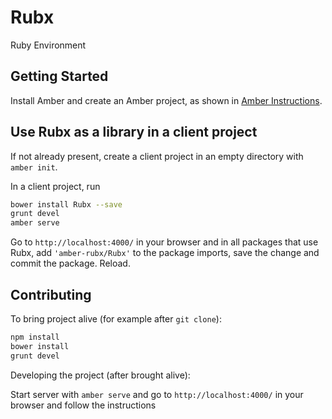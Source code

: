 # Rubx

Ruby Environment

## Getting Started

Install Amber and create an Amber project,
as shown in [Amber Instructions](https://github.com/amber-smalltalk/amber#prerequisites).

## Use Rubx as a library in a client project

If not already present, create a client project
in an empty directory with `amber init`.

In a client project, run

```sh
bower install Rubx --save
grunt devel
amber serve
```

Go to `http://localhost:4000/` in your browser and
in all packages that use Rubx,
add `'amber-rubx/Rubx'` to the package imports,
save the change and commit the package. Reload.

## Contributing

To bring project alive (for example after `git clone`):

```sh
npm install
bower install
grunt devel
```

Developing the project (after brought alive):
 
Start server with `amber serve` and go to `http://localhost:4000/` in your browser and follow the instructions
